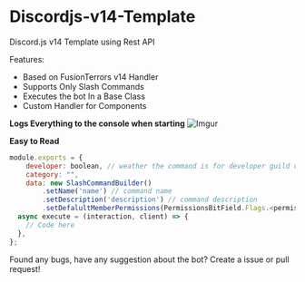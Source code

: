 # Discordjs-v14-Template

Discord.js v14 Template using Rest API

Features:

- Based on FusionTerrors v14 Handler
- Supports Only Slash Commands
- Executes the bot In a Base Class
- Custom Handler for Components

**Logs Everything to the console when starting**
![Imgur](https://i.imgur.com/FxUCwtnl.png)

**Easy to Read**

```js
module.exports = {
    developer: boolean, // weather the command is for developer guild or global
    category: "",
    data: new SlashCommandBuilder()
        .setName('name') // command name
        .setDescription('description') // command description
        .setDefalultMemberPermissions(PermissionsBitField.Flags.<permission>), // member permissions
  async execute = (interaction, client) => {
    // Code here
  },
};
```

Found any bugs, have any suggestion about the bot? Create a issue or pull request!
